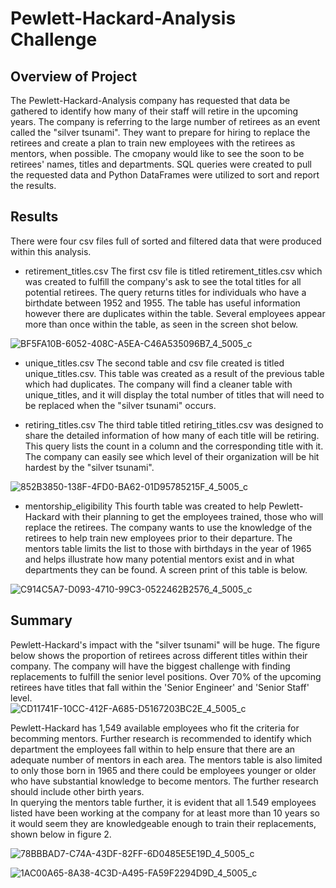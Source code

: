 # Pewlett-Hackard-Analysis Challenge

## Overview of Project

The Pewlett-Hackard-Analysis company has requested that data be gathered to identify how many of their staff will retire in the upcoming years.  The company is referring to the large number of retirees as an event called the "silver tsunami".  They want to prepare for hiring to replace the retirees and create a plan to train new employees with the retirees as mentors, when possible.  The cmopany would like to see the soon to be retirees' names, titles and departments.  SQL queries were created to pull the requested data and Python DataFrames were utilized to sort and report the results. 


## Results

There were four csv files full of sorted and filtered data that were produced within this analysis.  
* retirement_titles.csv
The first csv file is titled retirement_titles.csv which was created to fulfill the company's ask to see the total titles for all potential retirees. The query returns titles for individuals who have a birthdate between 1952 and 1955.  The table has useful information however there are duplicates within the table.  Several employees appear more than once within the table, as seen in the screen shot below.  

![BF5FA10B-6052-408C-A5EA-C46A535096B7_4_5005_c](https://user-images.githubusercontent.com/96222437/152725601-8dc43e94-c3ff-4578-9b30-2028fce6dad8.jpeg)


* unique_titles.csv
The second table and csv file created is titled unique_titles.csv.  This table was created as a result of the previous table which had duplicates. The company will find a cleaner table with unique_titles, and it will display the total number of titles that will need to be replaced when the "silver tsunami" occurs.  

* retiring_titles.csv
The third table titled retiring_titles.csv was designed to share the detailed information of how many of each title will be retiring.  This query lists the count in a column and the corresponding title with it.  The company can easily see which level of their organization will be hit hardest by the "silver tsunami".  

![852B3850-138F-4FD0-BA62-01D95785215F_4_5005_c](https://user-images.githubusercontent.com/96222437/152727186-9898f246-95cd-43b0-935c-c7bdf8fc3364.jpeg)

* mentorship_eligibility
This fourth table was created to help Pewlett-Hackard with their planning to get the employees trained, those who will replace the retirees.  The company wants to use the knowledge of the retirees to help train new employees prior to their departure.  The mentors table limits the list to those with birthdays in the year of 1965 and helps illustrate how many potential mentors exist and in what departments they can be found.  A screen print of this table is below.  

![C914C5A7-D093-4710-99C3-0522462B2576_4_5005_c](https://user-images.githubusercontent.com/96222437/152727444-a39947aa-7639-4344-9f41-73d326abd074.jpeg)

## Summary

Pewlett-Hackard's impact with the "silver tsunami" will be huge.  The figure below shows the proportion of retirees across different titles within their company.  The company will have the biggest challenge with finding replacements to fulfill the senior level positions.  Over 70% of the upcoming retirees have titles that fall within the 'Senior Engineer' and 'Senior Staff' level.  
![CD11741F-10CC-412F-A685-D5167203BC2E_4_5005_c](https://user-images.githubusercontent.com/96222437/152728817-177b5683-2bf0-4282-b689-8f39d53350b1.jpeg)


Pewlett-Hackard has 1,549 available employees who fit the criteria for becomming mentors.  Further research is recommended to identify which department the employees fall within to help ensure that there are an adequate number of mentors in each area.  The mentors table is also limited to only those born in 1965 and there could be employees younger or older who have substantial knowledge to become mentors.  The further research should include other birth years.  
In querying the mentors table further, it is evident that all 1.549 employees listed have been working at the company for at least more than 10 years so it would seem they are knowledgeable enough to train their replacements, shown below in figure 2.  

![78BBBAD7-C74A-43DF-82FF-6D0485E5E19D_4_5005_c](https://user-images.githubusercontent.com/96222437/152727750-8a8a9f2b-dda2-4931-9e60-0987509fe58c.jpeg)

![1AC00A65-8A38-4C3D-A495-FA59F2294D9D_4_5005_c](https://user-images.githubusercontent.com/96222437/152728521-fbde0d6b-dba8-462c-8b14-96e41d581fff.jpeg)

